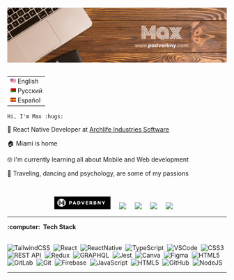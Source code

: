 <img src="images/Max.png"></img>

<table align="right">
 <tr><td>
 <!-- <a href="README.md"> -->
 <img src="images/us-flag.png" height="13"> English
 <!-- </a> -->
 </td></tr>
 <tr><td>
 <!-- <a href="README_fr.md"> -->
 <img src="images/bl-flag.png" height="13"> Русский
 <!-- </a> -->
 </td></tr>
 <tr><td>
 <!-- <a href="README_pt.md"> -->
 <img src="images/es-flag.png" height="13"> Español
 <!-- </a> -->
 </td></tr>
</table>


<span>`Hi, I'm Max :hugs:`</span>



:briefcase: React Native Developer at [Archlife Industries Software](https://archlife.org/) 

:house: Miami is home

:nerd_face: I'm currently learning all about Mobile and Web development

:man_dancing: Traveling, dancing and psychology, are some of my passions 
  
  <br/>

<p align="center">
  <a href="https://www.padverbny.com"><img src="images/logoMax.png" height="29" /></a>&nbsp;&nbsp;&nbsp;&nbsp;
    <a href="https://www.facebook.com/profile.php?id=100002332168527"><img src="https://img.shields.io/badge/facebook-%233B5998.svg?&style=for-the-badge&logo=facebook&logoColor=white" /></a>&nbsp;&nbsp;&nbsp;&nbsp;
      <a href="https://www.linkedin.com/in/padverbny/"><img src="https://img.shields.io/badge/linkedin-%230077B5.svg?&style=for-the-badge&logo=linkedin&logoColor=white" /></a>&nbsp;&nbsp;&nbsp;&nbsp;
        <a href="https://www.instagram.com/mad_max778/"><img src="https://img.shields.io/badge/instagram-ff0477.svg?&style=for-the-badge&logo=instagram&logoColor=white" /></a>&nbsp;&nbsp;&nbsp;&nbsp;
  <a href="mailto:m.padverbny@gmail.com?subject=Olá%20Bruno%20Tacca"><img src="https://img.shields.io/badge/gmail-ea4335.svg?&style=for-the-badge&logo=gmail&logoColor=white" /></a>&nbsp;&nbsp;&nbsp;&nbsp;
</p>

<hr/>
  <summary><b>:computer: &nbsp;Tech Stack</b></summary>
  <br/>


![TailwindCSS](https://img.shields.io/badge/-Tailwind-4db3b4?logo=Tailwind%20CSS&logoColor=white
)&nbsp;
![React](https://img.shields.io/badge/-REACT-4aacf7?logo=React&logoColor=white
)&nbsp;
![ReactNative](https://img.shields.io/badge/-REACT_NATIVE-0d96ff?logo=React&logoColor=white
)&nbsp;
![TypeScript](https://img.shields.io/badge/TYPESCRIPT-%23007ACC.svg?&style=flat&logo=typescript&logoColor=white)&nbsp;
![VSCode](https://img.shields.io/badge/VSCODE-007ACC.svg?&style=flat&logo=visual-studio-code)&nbsp;
![CSS3](https://img.shields.io/badge/CSS3-%231572B6.svg?&style=flat&logo=css3&logoColor=white)&nbsp;
![REST API](https://img.shields.io/badge/REST-02569B.svg?&style=flat&logo=rest&logoColor=white)&nbsp;
![Redux](https://img.shields.io/badge/-Redux-purple?logo=Redux
)&nbsp;
![GRAPHQL](https://img.shields.io/badge/GRAPHQL-E10098.svg?&style=flat&logo=graphql&logoColor=white)&nbsp;
![Jest](https://img.shields.io/badge/-JEST-853957?logo=jest
)&nbsp;
![Canva](https://img.shields.io/badge/-CANVA-7c2bec?logo=CANVA&logoColor=white
)&nbsp;
![Figma](https://img.shields.io/badge/-FIGMA-a259ff?logo=figma&logoColor=white
)&nbsp;
![HTML5](https://img.shields.io/badge/HTML5-fc490b.svg?&style=flat&logo=html5&logoColor=white)&nbsp;
![GitLab](https://img.shields.io/badge/GITLAB-fc6b0e.svg?&style=flat&logo=gitlab&logoColor=white)&nbsp;
![Git](https://img.shields.io/badge/GIT-ff7262.svg?&style=flat&logo=git&logoColor=white)&nbsp;
![Firebase](https://img.shields.io/badge/FIREBASE-FFCA28.svg?&style=flat&logo=firebase&logoColor=white)&nbsp;
![JavaScript](https://img.shields.io/badge/JAVASCRIPT-ffe305.svg?&style=flat&logo=javascript&logoColor=white)&nbsp;
![HTML5](https://img.shields.io/badge/-NEXT.JS-black?logo=Next.js
)&nbsp;
![GitHub](https://img.shields.io/badge/GITHUB-%23121011.svg?&style=flat&logo=github&logoColor=white)&nbsp;
![NodeJS](https://img.shields.io/badge/NODE.JS-339933.svg?&style=flat&logo=node.js&logoColor=white)&nbsp;

<!-- </details> -->
<hr/>


